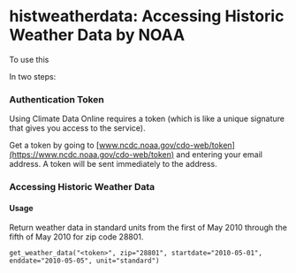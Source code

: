# histweatherdata: Accessing Historic Weather Data by NOAA


To use this 

In two steps:


### Authentication Token

Using Climate Data Online requires a token (which is like a unique signature that gives you access to the service).


Get a token by going to [www.ncdc.noaa.gov/cdo-web/token](https://www.ncdc.noaa.gov/cdo-web/token) and entering your email address. A token will be sent immediately to the address.

### Accessing Historic Weather Data


#### Usage

Return weather data in standard units from the first of May 2010 through the fifth of May 2010 for zip code 28801. 

```
get_weather_data("<token>", zip="28801", startdate="2010-05-01", enddate="2010-05-05", unit="standard")
```